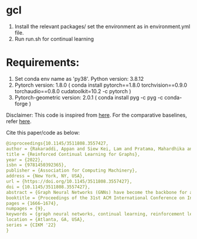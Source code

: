 # gcl
1. Install the relevant packages/ set the environment as in environment.yml file.
2. Run run.sh for continual learning


 # Requirements:
 1. Set conda env name as 'py38'.  Python version:  3.8.12
 2. Pytorch version:  1.8.0  ( conda install pytorch==1.8.0 torchvision==0.9.0 torchaudio==0.8.0 cudatoolkit=10.2 -c pytorch )
 3. Pytorch-geometric version: 2.0.1  ( conda install pyg -c pyg -c conda-forge )

 Disclaimer: This code is inspired from [here](https://github.com/GraphNAS/GraphNAS). For the comparative baselines, refer [here](https://github.com/hhliu79/TWP).

 Cite this paper/code as below:

```yaml
@inproceedings{10.1145/3511808.3557427,
author = {Rakaraddi, Appan and Siew Kei, Lam and Pratama, Mahardhika and de Carvalho, Marcus},
title = {Reinforced Continual Learning for Graphs},
year = {2022},
isbn = {9781450392365},
publisher = {Association for Computing Machinery},
address = {New York, NY, USA},
url = {https://doi.org/10.1145/3511808.3557427},
doi = {10.1145/3511808.3557427},
abstract = {Graph Neural Networks (GNNs) have become the backbone for a myriad of tasks pertaining to graphs and similar topological data structures. While many works have been established in domains related to node and graph classification/regression tasks, they mostly deal with a single task. Continual learning on graphs is largely unexplored and existing graph continual learning approaches are limited to the task-incremental learning scenarios. This paper proposes a graph continual learning strategy that combines the architecture-based and memory-based approaches. The structural learning strategy is driven by reinforcement learning, where a controller network is trained in such a way to determine an optimal number of nodes to be added/pruned from the base network when new tasks are observed, thus assuring sufficient network capacities. The parameter learning strategy is underpinned by the concept of Dark Experience replay method to cope with the catastrophic forgetting problem. Our approach is numerically validated with several graph continual learning benchmark problems in both task-incremental learning and class-incremental learning settings. Compared to recently published works, our approach demonstrates improved performance in both the settings. The implementation code can be found at https://github.com/codexhammer/gcl.},
booktitle = {Proceedings of the 31st ACM International Conference on Information &amp; Knowledge Management},
pages = {1666–1674},
numpages = {9},
keywords = {graph neural networks, continual learning, reinforcement learning},
location = {Atlanta, GA, USA},
series = {CIKM '22}
}
```